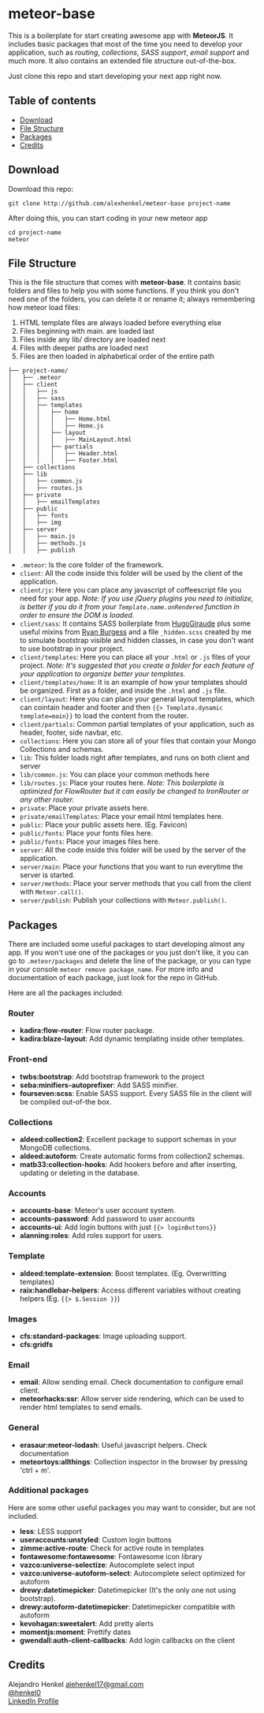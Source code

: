 # meteor-base
This is a boilerplate for start creating awesome app with **MeteorJS**. It includes basic packages that most of the time you need to develop your application, such as _routing_, _collections_, _SASS support_, _email support_ and much more. It also contains an extended file structure out-of-the-box.

Just clone this repo and start developing your next app right now.

## Table of contents
- [Download](#download)
- [File Structure](#file-structure)
- [Packages](#packages)
- [Credits](#credits)

## Download

Download this repo:

```
git clone http://github.com/alexhenkel/meteor-base project-name
```

After doing this, you can start coding in your new meteor app

```
cd project-name
meteor
```

## File Structure

This is the file structure that comes with **meteor-base**. It contains basic folders and files to help you with some functions. If you think you don't need one of the folders, you can delete it or rename it; always remembering how meteor load files:

1. HTML template files are always loaded before everything else
2. Files beginning with main. are loaded last
3. Files inside any lib/ directory are loaded next
4. Files with deeper paths are loaded next
5. Files are then loaded in alphabetical order of the entire path

```
├── project-name/
│   ├── .meteor
│   ├── client
│   │   ├── js
│   │   ├── sass
│   │   ├── templates
│   │   │   ├── home
│   │   │   │   ├── Home.html
│   │   │   │   ├── Home.js
│   │   │   ├── layout
│   │   │   │   ├── MainLayout.html
│   │   │   ├── partials
│   │   │   │   ├── Header.html
│   │   │   │   ├── Footer.html
│   ├── collections
│   ├── lib
│   │   ├── common.js
│   │   ├── routes.js
│   ├── private
│   │   ├── emailTemplates
│   ├── public
│   │   ├── fonts
│   │   ├── img
│   ├── server
│   │   ├── main.js
│   │   ├── methods.js
│   │   ├── publish
```

+ `.meteor`: Is the core folder of the framework.  
+ `client`: All the code inside this folder will be used by the client of the application.  
+ `client/js`: Here you can place any javascript of coffeescript file you need for your app. *Note: If you use jQuery plugins you need to initialize, is better if you do it from your `Template.name.onRendered` function in order to ensure the DOM is loaded.*
+ `client/sass`: It contains SASS boilerplate from [HugoGiraude](https://github.com/HugoGiraudel/sass-boilerplate) plus some useful mixins from [Ryan Burgess](https://github.com/ryanburgess/SASS-Useful-Mixins) and a file `_hidden.scss` created by me to simulate bootstrap visible and hidden classes, in case you don't want to use bootstrap in your project.
+ `client/templates`: Here you can place all your `.html` or `.js` files of your project. *Note: It's suggested that you create a folder for each feature of your application to organize better your templates.*
+ `client/templates/home`: It is an example of how your templates should be organized. First as a folder, and inside the `.html` and `.js` file.
+ `client/layout`: Here you can place your general layout templates, which can cointain header and footer and then `{{> Template.dynamic template=main}}` to load the content from the router.
+ `client/partials`: Common partial templates of your application, such as header, footer, side navbar, etc.
+ `collections`: Here you can store all of your files that contain your Mongo Collections and schemas.
+ `lib`: This folder loads right after templates, and runs on both client and server
+ `lib/common.js`: You can place your common methods here
+ `lib/routes.js`: Place your routes here. *Note: This boilerplate is optimized for FlowRouter but it can easily be changed to IronRouter or any other router.*
+ `private`: Place your private assets here.
+ `private/emailTemplates`: Place your email html templates here.
+ `public`: Place your public assets here. (Eg. Favicon)
+ `public/fonts`: Place your fonts files here.
+ `public/fonts`: Place your images files here.
+ `server`: All the code inside this folder will be used by the server of the application. 
+ `server/main`: Place your functions that you want to run everytime the server is started.
+ `server/methods`: Place your server methods that you call from the client with `Meteor.call()`.
+ `server/publish`: Publish your collections with `Meteor.publish()`.

## Packages

There are included some useful packages to start developing almost any app. If you won't use one of the packages or you just don't like, it you can go to `.meteor/packages` and delete the line of the package, or you can type in your console `meteor remove package_name`. For more info and documentation of each package, just look for the repo in GitHub.

Here are all the packages included:

### Router

+ **kadira:flow-router**: Flow router package.
+ **kadira:blaze-layout**: Add dynamic templating inside other templates.

### Front-end

+ **twbs:bootstrap**: Add bootstrap framework to the project
+ **seba:minifiers-autoprefixer**: Add SASS minifier.
+ **fourseven:scss**: Enable SASS support. Every SASS file in the client will be compiled out-of-the box.

### Collections

+ **aldeed:collection2**: Excellent package to support schemas in your MongoDB collections.
+ **aldeed:autoform**: Create automatic forms from collection2 schemas.
+ **matb33:collection-hooks**: Add hookers before and after inserting, updating or deleting in the database.

### Accounts

+ **accounts-base**: Meteor's user account system. 
+ **accounts-password**: Add password to user accounts
+ **accounts-ui**: Add login buttons with just `{{> loginButtons}}`
+ **alanning:roles**: Add roles support for users.

### Template

+ **aldeed:template-extension**: Boost templates. (Eg. Overwritting templates)
+ **raix:handlebar-helpers**: Access different variables without creating helpers (Eg. `{{> $.Session }}`)

### Images

+ **cfs:standard-packages**: Image uploading support.
+ **cfs:gridfs** 	

### Email

+ **email**: Allow sending email. Check documentation to configure email client.
+ **meteorhacks:ssr**: Allow server side rendering, which can be used to render html templates to send emails.

### General

+ **erasaur:meteor-lodash**: Useful javascript helpers. Check documentation
+ **meteortoys:allthings**: Collection inspector in the browser by pressing 'ctrl + m'.

### Additional packages

Here are some other useful packages you may want to consider, but are not included.

+ **less**: LESS support
+ **useraccounts:unstyled**: Custom login buttons
+ **zimme:active-route**: Check for active route in templates
+ **fontawesome:fontawesome**: Fontawesome icon library
+ **vazco:universe-selectize**: Autocomplete select input
+ **vazco:universe-autoform-select**: Autocomplete select optimized for autoform
+ **drewy:datetimepicker**: Datetimepicker (It's the only one not using bootstrap).
+ **drewy:autoform-datetimepicker**: Datetimepicker compatible with autoform
+ **kevohagan:sweetalert**: Add pretty alerts
+ **momentjs:moment**: Prettify dates
+ **gwendall:auth-client-callbacks**:	Add login callbacks on the client


## Credits

Alejandro Henkel [alehenkel17@gmail.com](mailto:alehenkel17@gmail.com)  
[@henkel0](https://twitter.com/henkel0)  
[LinkedIn Profile](https://mx.linkedin.com/in/alejandrohenkel/en)
